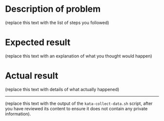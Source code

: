 # Description of problem

(replace this text with the list of steps you followed)

# Expected result

(replace this text with an explanation of what you thought would happen)

# Actual result

(replace this text with details of what actually happened)

---

(replace this text with the output of the `kata-collect-data.sh` script, after
you have reviewed its content to ensure it does not contain any private
information).
